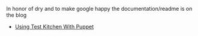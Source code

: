 In honor of dry and to make google happy the documentation/readme is on the blog 

- [Using Test Kitchen With Puppet](http://ehaselwanter.com/en/blog/2014/05/08/using-test-kitchen-with-puppet/)
